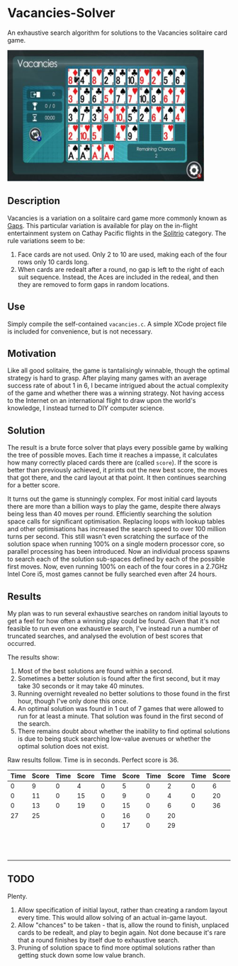 # Vacancies-Solver

An exhaustive search algorithm for solutions to the Vacancies solitaire card game.

![In-game screenshot](In-game_screenshot.png?raw=true "Vacancies In-game Screenshot")

## Description

Vacancies is a variation on a solitaire card game more commonly known as [Gaps](https://en.wikipedia.org/wiki/Gaps). This particular variation is available for play on the in-flight entertainment system on Cathay Pacific flights in the [Solitrio](https://www.cathaypacific.com/cx/en_US/travel-information/flying-with-us/inflight-entertainment/games.html) category. The rule variations seem to be:

1. Face cards are not used. Only 2 to 10 are used, making each of the four rows only 10 cards long.
1. When cards are redealt after a round, no gap is left to the right of each suit sequence. Instead, the Aces are included in the redeal, and then they are removed to form gaps in random locations.

## Use

Simply compile the self-contained `vacancies.c`. A simple XCode project file is included for convenience, but is not necessary.

## Motivation

Like all good solitaire, the game is tantalisingly winnable, though the optimal strategy is hard to grasp. After playing many games with an average success rate of about 1 in 6, I became intrigued about the actual complexity of the game and whether there was a winning strategy. Not having access to the Internet on an international flight to draw upon the world's knowledge, I instead turned to DIY computer science.

## Solution

The result is a brute force solver that plays every possible game by walking the tree of possible moves. Each time it reaches a impasse, it calculates how many correctly placed cards there are (called `score`). If the score is better than previously achieved, it prints out the new best score, the moves that got there, and the card layout at that point. It then continues searching for a better score.

It turns out the game is stunningly complex. For most initial card layouts there are more than a billion ways to play the game, despite there always being less than 40 moves per round. Efficiently searching the solution space calls for significant optimisation. Replacing loops with lookup tables and other optimisations has increased the search speed to over 100 million turns per second. This still wasn't even scratching the surface of the solution space when running 100% on a single modern processor core, so parallel processing has been introduced. Now an individual process spawns to search each of the solution sub-spaces defined by each of the possible first moves. Now, even running 100% on each of the four cores in a 2.7GHz Intel Core i5, most games cannot be fully searched even after 24 hours.

## Results

My plan was to run several exhaustive searches on random initial layouts to get a feel for how often a winning play could be found. Given that it's not feasible to run even one exhaustive search, I've instead run a number of truncated searches, and analysed the evolution of best scores that occurred.

The results show:

1. Most of the best solutions are found within a second.
1. Sometimes a better solution is found after the first second, but it may take 30 seconds or it may take 40 minutes.
1. Running overnight revealed no better solutions to those found in the first hour, though I've only done this once.
1. An optimal solution was found in 1 out of 7 games that were allowed to run for at least a minute. That solution was found in the first second of the search.
1. There remains doubt about whether the inability to find optimal solutions is due to being stuck searching low-value avenues or whether the optimal solution does not exist.

Raw results follow. Time is in seconds. Perfect score is 36.

| Time | Score | Time | Score | Time | Score | Time | Score | Time | Score | Time | Score | Time | Score |
|------|-------|------|-------|------|-------|------|-------|------|-------|------|-------|------|-------|
|  0   |   9   |  0   |   4   |  0   |   5   |  0   |   2   |  0   |   6   |  0   |   5   |  0   |   2   |
|  0   |   11  |  0   |   15  |  0   |   9   |  0   |   4   |  0   |   20  |  0   |   9   |  0   |   5   |
|  0   |   13  |  0   |   19  |  0   |   15  |  0   |   6   |  0   |   36  |  0   |   12  |  0   |   10  |
|  27  |   25  |      |       |  0   |   16  |  0   |   20  |      |       |  0   |   14  |  0   |   12  |
|      |       |      |       |  0   |   17  |  0   |   29  |      |       |      |       |  0   |   16  |
|      |       |      |       |      |       |      |       |      |       |      |       |  1   |   17  |
|      |       |      |       |      |       |      |       |      |       |      |       | 2484 |   20  |
|      |       |      |       |      |       |      |       |      |       |      |       | 2662 |   21  |

## TODO

Plenty.

1. Allow specification of initial layout, rather than creating a random layout every time. This would allow solving of an actual in-game layout.
1. Allow "chances" to be taken - that is, allow the round to finish, unplaced cards to be redealt, and play to begin again. Not done because it's rare that a round finishes by itself due to exhaustive search.
1. Pruning of solution space to find more optimal solutions rather than getting stuck down some low value branch.
